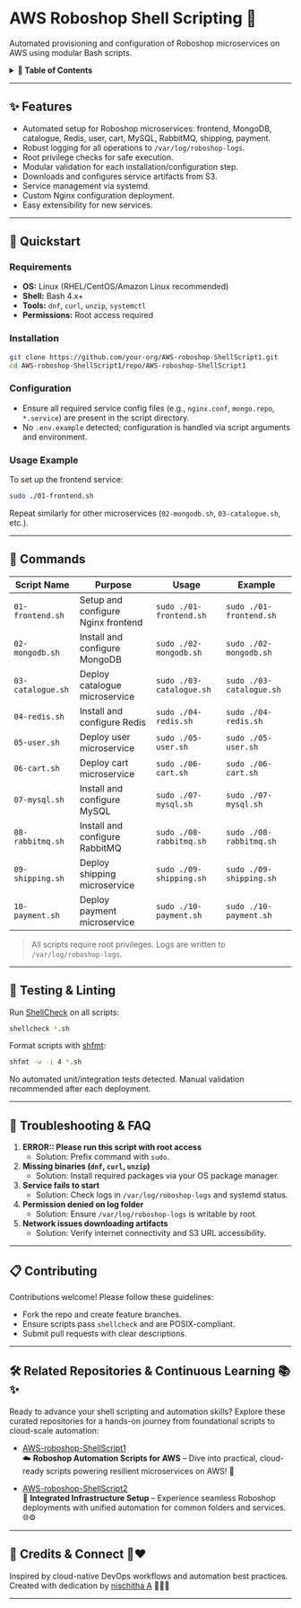 # AWS Roboshop Shell Scripting 🚀
Automated provisioning and configuration of Roboshop microservices on AWS using modular Bash scripts.

<details>
  <summary><strong>📑 Table of Contents</strong></summary>

- [AWS Roboshop Shell Scripting 🚀](#aws-roboshop-shell-scripting-)
  - [✨ Features](#-features)
  - [🧭 Quickstart](#-quickstart)
    - [Requirements](#requirements)
    - [Installation](#installation)
    - [Configuration](#configuration)
    - [Usage Example](#usage-example)
  - [🔧 Commands](#-commands)
  - [🧪 Testing \& Linting](#-testing--linting)
  - [🧰 Troubleshooting \& FAQ](#-troubleshooting--faq)
  - [📋 Contributing](#-contributing)
  - [📄 License](#-license)
</details>

---

## ✨ Features

- Automated setup for Roboshop microservices: frontend, MongoDB, catalogue, Redis, user, cart, MySQL, RabbitMQ, shipping, payment.
- Robust logging for all operations to `/var/log/roboshop-logs`.
- Root privilege checks for safe execution.
- Modular validation for each installation/configuration step.
- Downloads and configures service artifacts from S3.
- Service management via systemd.
- Custom Nginx configuration deployment.
- Easy extensibility for new services.

---

## 🧭 Quickstart

### Requirements

- **OS:** Linux (RHEL/CentOS/Amazon Linux recommended)
- **Shell:** Bash 4.x+
- **Tools:** `dnf`, `curl`, `unzip`, `systemctl`
- **Permissions:** Root access required

### Installation

```sh
git clone https://github.com/your-org/AWS-roboshop-ShellScript1.git
cd AWS-roboshop-ShellScript1/repo/AWS-roboshop-ShellScript1
```

### Configuration

- Ensure all required service config files (e.g., `nginx.conf`, `mongo.repo`, `*.service`) are present in the script directory.
- No `.env.example` detected; configuration is handled via script arguments and environment.

### Usage Example

To set up the frontend service:

```sh
sudo ./01-frontend.sh
```

Repeat similarly for other microservices (`02-mongodb.sh`, `03-catalogue.sh`, etc.).

---

## 🔧 Commands

| Script Name         | Purpose                                 | Usage                        | Example                      |
|---------------------|-----------------------------------------|------------------------------|------------------------------|
| `01-frontend.sh`    | Setup and configure Nginx frontend      | `sudo ./01-frontend.sh`      | `sudo ./01-frontend.sh`      |
| `02-mongodb.sh`     | Install and configure MongoDB           | `sudo ./02-mongodb.sh`       | `sudo ./02-mongodb.sh`       |
| `03-catalogue.sh`   | Deploy catalogue microservice           | `sudo ./03-catalogue.sh`     | `sudo ./03-catalogue.sh`     |
| `04-redis.sh`       | Install and configure Redis             | `sudo ./04-redis.sh`         | `sudo ./04-redis.sh`         |
| `05-user.sh`        | Deploy user microservice                | `sudo ./05-user.sh`          | `sudo ./05-user.sh`          |
| `06-cart.sh`        | Deploy cart microservice                | `sudo ./06-cart.sh`          | `sudo ./06-cart.sh`          |
| `07-mysql.sh`       | Install and configure MySQL             | `sudo ./07-mysql.sh`         | `sudo ./07-mysql.sh`         |
| `08-rabbitmq.sh`    | Install and configure RabbitMQ          | `sudo ./08-rabbitmq.sh`      | `sudo ./08-rabbitmq.sh`      |
| `09-shipping.sh`    | Deploy shipping microservice            | `sudo ./09-shipping.sh`      | `sudo ./09-shipping.sh`      |
| `10-payment.sh`     | Deploy payment microservice             | `sudo ./10-payment.sh`       | `sudo ./10-payment.sh`       |

> All scripts require root privileges. Logs are written to `/var/log/roboshop-logs`.

---

## 🧪 Testing & Linting

Run [ShellCheck](https://www.shellcheck.net/) on all scripts:

```sh
shellcheck *.sh
```

Format scripts with [shfmt](https://github.com/mvdan/sh):

```sh
shfmt -w -i 4 *.sh
```

No automated unit/integration tests detected. Manual validation recommended after each deployment.

---

## 🧰 Troubleshooting & FAQ

1. **ERROR:: Please run this script with root access**
   - Solution: Prefix command with `sudo`.
2. **Missing binaries (`dnf`, `curl`, `unzip`)**
   - Solution: Install required packages via your OS package manager.
3. **Service fails to start**
   - Solution: Check logs in `/var/log/roboshop-logs` and systemd status.
4. **Permission denied on log folder**
   - Solution: Ensure `/var/log/roboshop-logs` is writable by root.
5. **Network issues downloading artifacts**
   - Solution: Verify internet connectivity and S3 URL accessibility.

---

## 📋 Contributing

Contributions welcome! Please follow these guidelines:

- Fork the repo and create feature branches.
- Ensure scripts pass `shellcheck` and are POSIX-compliant.
- Submit pull requests with clear descriptions.

---
## 🛠️ Related Repositories & Continuous Learning 📚✨

Ready to advance your shell scripting and automation skills? Explore these curated repositories for a hands-on journey from foundational scripts to cloud-scale automation:

- [AWS-roboshop-ShellScript1](https://github.com/nischiashok/AWS-roboshop-ShellScript1)  
  ☁️ **Roboshop Automation Scripts for AWS** – Dive into practical, cloud-ready scripts powering resilient microservices on AWS! 🚀

- [AWS-roboshop-ShellScript2](https://github.com/nischiashok/AWS-roboshop-ShellScript2)  
  🤖 **Integrated Infrastructure Setup** – Experience seamless Roboshop deployments with unified automation for common folders and services. 🌐⚙️

---

## 🤝 Credits & Connect 💬❤️

Inspired by cloud-native DevOps workflows and automation best practices.  
Created with dedication by [nischitha A](https://github.com/nischiashok) 👩‍💻✨





---
